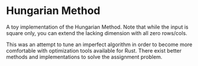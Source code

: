 # Hungarian Method
A toy implementation of the Hungarian Method.
Note that while the input is square only, you can extend the lacking dimension with
all zero rows/cols.

This was an attempt to tune an imperfect algorithm in order to become more comfortable
with optimization tools available for Rust.
There exist better methods and implementations to solve the assignment problem.
